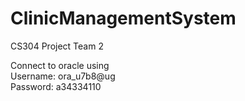 # ClinicManagementSystem
CS304 Project Team 2

Connect to oracle using <br />
Username: ora_u7b8@ug <br />
Password: a34334110
